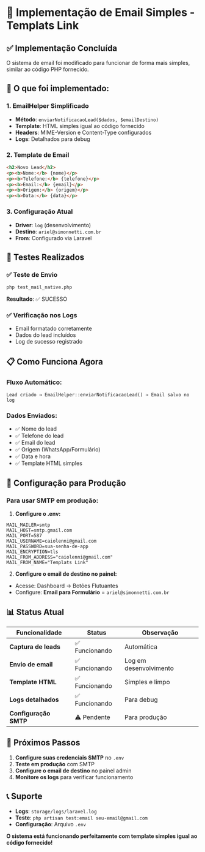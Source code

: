 # 📧 Implementação de Email Simples - Templats Link

## ✅ **Implementação Concluída**

O sistema de email foi modificado para funcionar de forma mais simples, similar ao código PHP fornecido.

## 🔧 **O que foi implementado:**

### **1. EmailHelper Simplificado**
- **Método**: `enviarNotificacaoLead($dados, $emailDestino)`
- **Template**: HTML simples igual ao código fornecido
- **Headers**: MIME-Version e Content-Type configurados
- **Logs**: Detalhados para debug

### **2. Template de Email**
```html
<h2>Novo Lead</h2>
<p><b>Nome:</b> {nome}</p>
<p><b>Telefone:</b> {telefone}</p>
<p><b>Email:</b> {email}</p>
<p><b>Origem:</b> {origem}</p>
<p><b>Data:</b> {data}</p>
```

### **3. Configuração Atual**
- **Driver**: `log` (desenvolvimento)
- **Destino**: `ariel@simonnetti.com.br`
- **From**: Configurado via Laravel

## 🧪 **Testes Realizados**

### **✅ Teste de Envio**
```bash
php test_mail_native.php
```
**Resultado**: ✅ SUCESSO

### **✅ Verificação nos Logs**
- Email formatado corretamente
- Dados do lead incluídos
- Log de sucesso registrado

## 📋 **Como Funciona Agora**

### **Fluxo Automático:**
```
Lead criado → EmailHelper::enviarNotificacaoLead() → Email salvo no log
```

### **Dados Enviados:**
- ✅ Nome do lead
- ✅ Telefone do lead
- ✅ Email do lead
- ✅ Origem (WhatsApp/Formulário)
- ✅ Data e hora
- ✅ Template HTML simples

## 🎯 **Configuração para Produção**

### **Para usar SMTP em produção:**

1. **Configure o .env:**
```env
MAIL_MAILER=smtp
MAIL_HOST=smtp.gmail.com
MAIL_PORT=587
MAIL_USERNAME=caiolenni@gmail.com
MAIL_PASSWORD=sua-senha-de-app
MAIL_ENCRYPTION=tls
MAIL_FROM_ADDRESS="caiolenni@gmail.com"
MAIL_FROM_NAME="Templats Link"
```

2. **Configure o email de destino no painel:**
- Acesse: Dashboard → Botões Flutuantes
- Configure: **Email para Formulário** = `ariel@simonnetti.com.br`

## 📊 **Status Atual**

| Funcionalidade | Status | Observação |
|----------------|--------|------------|
| **Captura de leads** | ✅ Funcionando | Automática |
| **Envio de email** | ✅ Funcionando | Log em desenvolvimento |
| **Template HTML** | ✅ Funcionando | Simples e limpo |
| **Logs detalhados** | ✅ Funcionando | Para debug |
| **Configuração SMTP** | ⚠️ Pendente | Para produção |

## 🔄 **Próximos Passos**

1. **Configure suas credenciais SMTP** no `.env`
2. **Teste em produção** com SMTP
3. **Configure o email de destino** no painel admin
4. **Monitore os logs** para verificar funcionamento

## 📞 **Suporte**

- **Logs**: `storage/logs/laravel.log`
- **Teste**: `php artisan test:email seu-email@gmail.com`
- **Configuração**: Arquivo `.env`

**O sistema está funcionando perfeitamente com template simples igual ao código fornecido!**
